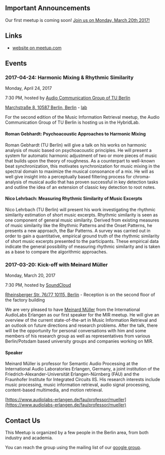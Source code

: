 ## Important Announcements

Our first meetup is coming soon!
[Join us on Monday, March 20th 2017!](https://www.meetup.com/Berlin-Music-Information-Retrieval-Meetup/events/237450476/)

## Links

- [website on meetup.com](https://www.meetup.com/Berlin-Music-Information-Retrieval-Meetup/)

<!-- ## Slides from Past Meetups -->

## Events

### 2017-04-24: Harmonic Mixing & Rhythmic Similarity

Monday, April 24, 2017

7:30 PM, hosted by [Audio Communication Group of TU Berlin](http://www.ak.tu-berlin.de/menue/fachgebiet_audiokommunikation/parameter/en/)

[Marchstraße 8, 10587 Berlin, Berlin](https://maps.google.com/maps?f=q&hl=en&q=Marchstra%C3%9Fe+8%2C+10587+Berlin%2C+Berlin%2C+de) - [lab](http://www.hybrid-plattform.org/ueber-uns/hybrid-lab/)

For the second edition of the Music Information Retrieval meetup, the
Audio Communication Group of TU Berlin is hosting us in the
HybridLab.

#### Roman Gebhardt: Psychoacoustic Approaches to Harmonic Mixing

Roman Gebhardt (TU Berlin) will give a talk on his works on harmonic
analysis of music based on psychoacoustic principles. He will present
a system for automatic harmonic adjustment of two or more pieces of
music that builds upon the theory of roughness. As a counterpart to
well-known beat synchronization, this motivates synchronization for
music mixing in the spectral domain to maximize the musical consonance
of a mix. He will as well give insight into a perceptually based
filtering process for chroma-analysis of musical audio that has proven
successful in key detection tasks and outline the idea of an extension
of classic key detection to root notes.

#### Nico Lehrbach: Measuring Rhythmic Similarity of Music Excerpts

Nico Lehrbach (TU Berlin) will present his work investigating the
rhythmic similarity estimation of short music excerpts. Rhythmic
similarity is seen as one component of general music
similarity. Derived from existing measures of music similarity like
the Rhythmic Patterns and the Onset Patterns, he presents a new
approach, the Bar Patterns. A survey was carried out in order to gain
a quantitative, empirical ground truth of the rhythmic similarity of
short music excerpts presented to the participants. These empirical
data indicate the general possibility of measuring rhythmic similarity
and is taken as a base to compare the algorithmic approaches.


### 2017-03-20: Kick-off with Meinard Müller

Monday, March 20, 2017

7:30 PM, hosted by [SoundCloud](http://soundcloud.com/)

[Rheinsberger Str. 76/77 10115, Berlin](https://www.google.de/maps/place/Rheinsberger+Str.+76,+10115+Berlin/@52.53684,13.3927413,17z/data=!3m1!4b1!4m5!3m4!1s0x47a851f11cea3617:0xf49c66be6f06d7c0!8m2!3d52.53684!4d13.39493?hl=en) -
Reception is on the second floor of the factory building

We are very pleased to have
[Meinard Müller](https://www.audiolabs-erlangen.de/fau/professor/mueller)
from the International AudioLabs Erlangen as our first speaker for the
MIR meetup. He will give an overview of the current state-of-the-art
in Music Information Retrieval and an outlook on future directions and
research problems. After the talk, there will be the opportunity for
personal conversations with him and some members of his research group
as well as representatives from various Berlin/Potsdam based
university groups and companies working on MIR.

#### Speaker

Meinard Müller is professor for Semantic Audio Processing at the
International Audio Laboratories Erlangen, Germany, a joint
institution of the Friedrich-Alexander-Universität
Erlangen-Nürnberg (FAU) and the Fraunhofer Institute for
Integrated Circuits IIS. His research interests include music
processing, music information retrieval, audio signal processing,
content-based multimedia, and motion retrieval.

[https://www.audiolabs-erlangen.de/fau/professor/mueller](https://www.audiolabs-erlangen.de/fau/professor/mueller)


## Contact Us

This Meetup is organized by a few people in the Berlin area, from both
industry and academia.

You can reach the group using the mailing list of our [google group](https://groups.google.com/forum/#!forum/berlin-mir-meetup).

<!-- list here? -->
